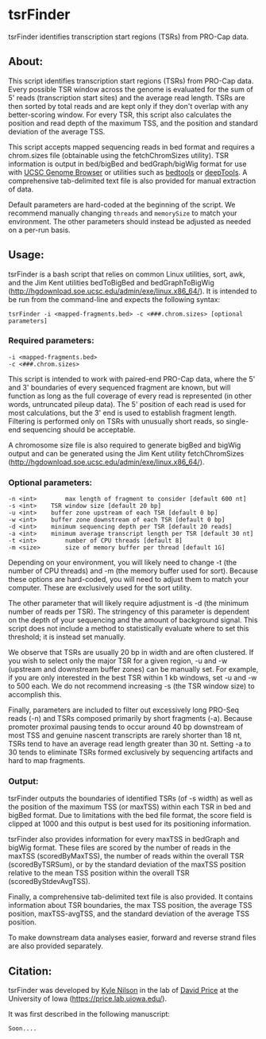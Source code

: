 # tsrFinder

tsrFinder identifies transcription start regions (TSRs) from PRO-Cap data.

## About:

This script identifies transcription start regions (TSRs) from PRO-Cap data. Every possible TSR window across the genome is evaluated for the sum of 5' reads (transcription start sites) and the average read length. TSRs are then sorted by total reads and are kept only if they don't overlap with any better-scoring window. For every TSR, this script also calculates the position and read depth of the maximum TSS, and the position and standard deviation of the average TSS.

This script accepts mapped sequencing reads in bed format and requires a chrom.sizes file (obtainable using the fetchChromSizes utility). TSR information is output in bed/bigBed and bedGraph/bigWig format for use with [UCSC Genome Browser](http://genome.ucsc.edu/) or utilities such as [bedtools](http://bedtools.readthedocs.io/en/latest/) or [deepTools](http://deeptools.readthedocs.io/en/latest/). A comprehensive tab-delimited text file is also provided for manual extraction of data.

Default parameters are hard-coded at the beginning of the script. We recommend manually changing `threads` and `memorySize` to match your environment. The other parameters should instead be adjusted as needed on a per-run basis.

## Usage:

tsrFinder is a bash script that relies on common Linux utilities, sort, awk, and the Jim Kent utilities bedToBigBed and bedGraphToBigWig (http://hgdownload.soe.ucsc.edu/admin/exe/linux.x86_64/). It is intended to be run from the command-line and expects the following syntax:

```
tsrFinder -i <mapped-fragments.bed> -c <###.chrom.sizes> [optional parameters]
```

### Required parameters:

```
-i <mapped-fragments.bed>
-c <###.chrom.sizes>
```

This script is intended to work with paired-end PRO-Cap data, where the 5' and 3' boundaries of every sequenced fragment are known, but will function as long as the full coverage of every read is represented (in other words, untruncated pileup data). The 5' position of each read is used for most calculations, but the 3' end is used to establish fragment length. Filtering is performed only on TSRs with unusually short reads, so single-end sequencing should be acceptable.

A chromosome size file is also required to generate bigBed and bigWig output and can be generated using the Jim Kent utility fetchChromSizes (http://hgdownload.soe.ucsc.edu/admin/exe/linux.x86_64/).

### Optional parameters:

```
-n <int>        max length of fragment to consider [default 600 nt]
-s <int>	TSR window size [default 20 bp]
-u <int>	buffer zone upstream of each TSR [default 0 bp]
-w <int>	buffer zone downstream of each TSR [default 0 bp]
-d <int>	minimum sequencing depth per TSR [default 20 reads]
-a <int>	minimum average transcript length per TSR [default 30 nt]
-t <int>        number of CPU threads [default 8]
-m <size>       size of memory buffer per thread [default 1G]
```

Depending on your environment, you will likely need to change -t (the number of CPU threads) and -m (the memory buffer used for sort). Because these options are hard-coded, you will need to adjust them to match your computer. These are exclusively used for the sort utility.

The other parameter that will likely require adjustment is -d (the minimum number of reads per TSR). The stringency of this parameter is dependent on the depth of your sequencing and the amount of background signal. This script does not include a method to statistically evaluate where to set this threshold; it is instead set manually.

We observe that TSRs are usually 20 bp in width and are often clustered. If you wish to select only the major TSR for a given region, -u and -w (upstream and downstream buffer zones) can be manually set. For example, if you are only interested in the best TSR within 1 kb windows, set -u and -w to 500 each. We do not recommend increasing -s (the TSR window size) to accomplish this.

Finally, parameters are included to filter out excessively long PRO-Seq reads (-n) and TSRs composed primarily by short fragments (-a). Because promoter proximal pausing tends to occur around 40 bp downstream of most TSS and genuine nascent transcripts are rarely shorter than 18 nt, TSRs tend to have an average read length greater than 30 nt. Setting -a to 30 tends to eliminate TSRs formed exclusively by sequencing artifacts and hard to map fragments.

### Output:

tsrFinder outputs the boundaries of identified TSRs (of -s width) as well as the position of the maximum TSS (or maxTSS) within each TSR in bed and bigBed format. Due to limitations with the bed file format, the score field is clipped at 1000 and this output is best used for its positioning information.

tsrFinder also provides information for every maxTSS in bedGraph and bigWig format. These files are scored by the number of reads in the maxTSS (scoredByMaxTSS), the number of reads within the overall TSR (scoredByTSRSum), or by the standard deviation of the maxTSS position relative to the mean TSS position within the overall TSR (scoredByStdevAvgTSS).

Finally, a comprehensive tab-delimited text file is also provided. It contains information about TSR boundaries, the max TSS position, the average TSS position, maxTSS-avgTSS, and the standard deviation of the average TSS position.

To make downstream data analyses easier, forward and reverse strand files are also provided separately.

## Citation:

tsrFinder was developed by [Kyle Nilson](https://github.com/kylenilson) in the lab of [David Price](https://github.com/P-TEFb) at the University of Iowa (https://price.lab.uiowa.edu/).

It was first described in the following manuscript:

```
Soon....
```
